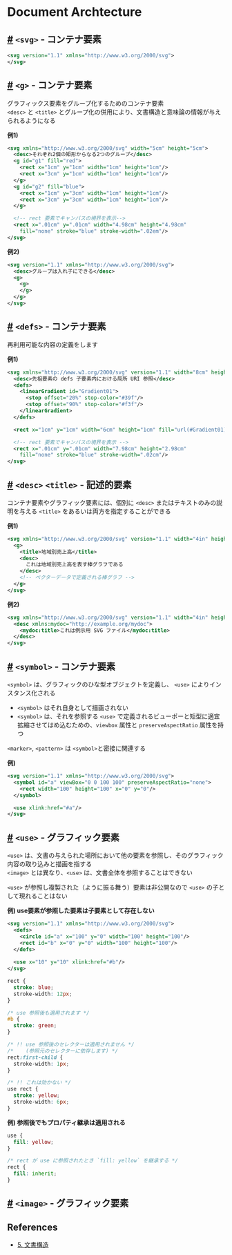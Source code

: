 # Document Archtecture

## [#](https://triple-underscore.github.io/SVG11/struct.html#SVGElement) `<svg>` - コンテナ要素

```xml
<svg version="1.1" xmlns="http://www.w3.org/2000/svg">
</svg>
```

## [#](https://triple-underscore.github.io/SVG11/struct.html#GElement) `<g>` - コンテナ要素
グラフィックス要素をグループ化するためのコンテナ要素  
`<desc>` と `<title>` とグループ化の併用により、文書構造と意味論の情報が与えられるようになる

__例1)__
```xml
<svg xmlns="http://www.w3.org/2000/svg" width="5cm" height="5cm">
  <desc>それぞれ2個の矩形からなる2つのグループ</desc>
  <g id="g1" fill="red">
    <rect x="1cm" y="1cm" width="1cm" height="1cm"/>
    <rect x="3cm" y="1cm" width="1cm" height="1cm"/>
  </g>
  <g id="g2" fill="blue">
    <rect x="1cm" y="3cm" width="1cm" height="1cm"/>
    <rect x="3cm" y="3cm" width="1cm" height="1cm"/>
  </g>

  <!-- rect 要素でキャンバスの境界を表示-->
  <rect x=".01cm" y=".01cm" width="4.98cm" height="4.98cm"
    fill="none" stroke="blue" stroke-width=".02em"/>
</svg>
```

__例2)__
```xml
<svg version="1.1" xmlns="http://www.w3.org/2000/svg">
  <desc>グループは入れ子にできる</desc>
  <g>
    <g>
    </g>
  </g>
</svg>
```

## [#](https://triple-underscore.github.io/SVG11/struct.html#DefsElement) `<defs>` - コンテナ要素
再利用可能な内容の定義をします

__例1)__

```xml
<svg xmlns="http://www.w3.org/2000/svg" version="1.1" width="8cm" height="3cm">
  <desc>先祖要素の defs 子要素内における局所 URI 参照</desc>
  <defs>
    <linearGradient id="Gradient01">
      <stop offset="20%" stop-color="#39f"/>
      <stop offset="90%" stop-color="#f3f"/>
    </linearGradient>
  </defs>

  <rect x="1cm" y="1cm" width="6cm" height="1cm" fill="url(#Gradient01)"/>

  <!-- rect 要素でキャンバスの境界を表示 -->  
  <rect x=".01cm" y=".01cm" width="7.98cm" height="2.98cm"
    fill="none" stroke="blue" stroke-width=".02cm"/>
</svg>
```

## [#](https://triple-underscore.github.io/SVG11/struct.html#DescriptionAndTitleElements) `<desc>` `<title>` - 記述的要素
コンテナ要素やグラフィック要素には、個別に `<desc>` またはテキストのみの説明を与える `<title>` をあるいは両方を指定することができる

__例1)__
```xml
<svg xmlns="http://www.w3.org/2000/svg" version="1.1" width="4in" height="3in">
  <g>
    <title>地域別売上高</title>
    <desc>
      これは地域別売上高を表す棒グラフである
    </desc>
    <!-- ベクターデータで定義される棒グラフ -->
  </g>
</svg>
```

__例2)__

```xml
<svg xmlns="http://www.w3.org/2000/svg" version="1.1" width="4in" height="3in">
  <desc xmlns:mydoc="http://example.org/mydoc">
    <mydoc:title>これは例示用 SVG ファイル</mydoc:title>
  </desc>
</svg>
```

## [#](https://triple-underscore.github.io/SVG11/struct.html#SymbolElement) `<symbol>` - コンテナ要素
`<symbol>` は、グラフィックのひな型オブジェクトを定義し、 `<use>` によりインスタンス化される

- `<symbol>` はそれ自身として描画されない
- `<symbol>` は、それを参照する `<use>` で定義されるビューポーと矩型に適宜 拡縮させてはめ込むための、`viewbox` 属性と `preserveAspectRatio` 属性を持つ

`<marker>`,  `<pattern>` は `<symbol>`と密接に関連する

__例)__

```xml
<svg version="1.1" xmlns="http://www.w3.org/2000/svg">
  <symbol id="a" viewBox="0 0 100 100" preserveAspectRatio="none">
    <rect width="100" height="100" x="0" y="0"/>
  </symbol>

  <use xlink:href="#a"/>
</svg>
```

## [#](https://triple-underscore.github.io/SVG11/struct.html#UseElement) `<use>` - グラフィック要素
`<use>` は、文書の与えられた場所において他の要素を参照し、そのグラフィック内容の取り込みと描画を指する  
`<image>` とは異なり、`<use>` は、文書全体を参照することはできない

`<use>` が参照し複製された（ように振る舞う）要素は非公開なので `<use>` の子として現れることはない

__例) use要素が参照した要素は子要素として存在しない__

```xml
<svg version="1.1" xmlns="http://www.w3.org/2000/svg">
  <defs>
    <circle id="a" x="100" y="0" width="100" height="100"/>
    <rect id="b" x="0" y="0" width="100" height="100"/>
  </defs>
  
  <use x="10" y="10" xlink:href="#b"/>
</svg>
```

```css
rect {
  stroke: blue;
  stroke-width: 12px;
}

/* use 参照後も適用されます */
#b {
  stroke: green;
}

/* !! use 参照後のセレクターは適用されません */
/*    (参照元のセレクターに依存します) */
rect:first-child {
  stroke-width: 1px;
}

/* !! これは効かない */
use rect {
  stroke: yellow;
  stroke-width: 6px;
}
```
__例) 参照後でもプロパティ継承は適用される__

```css
use {
  fill: yellow;
}

/* rect が use に参照されたとき `fill: yellow` を継承する */
rect {
  fill: inherit;
}
```

## [#](https://triple-underscore.github.io/SVG11/struct.html#ImageElement) `<image>` - グラフィック要素

## References 
- [5. 文書構造](https://triple-underscore.github.io/SVG11/struct.html)
